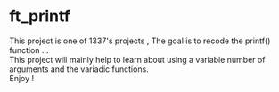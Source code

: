 # ft_printf

This project is one of 1337's projects , The goal is to recode the printf() function ... <br />
This project will mainly help to learn about using a variable number of arguments and the variadic functions.<br />
Enjoy !<br />

